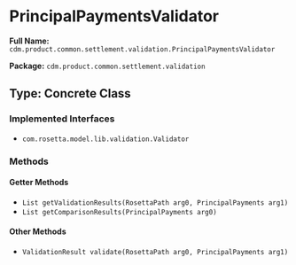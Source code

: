 # PrincipalPaymentsValidator

**Full Name:** `cdm.product.common.settlement.validation.PrincipalPaymentsValidator`

**Package:** `cdm.product.common.settlement.validation`

## Type: Concrete Class

### Implemented Interfaces

- `com.rosetta.model.lib.validation.Validator`

### Methods

#### Getter Methods

- `List getValidationResults(RosettaPath arg0, PrincipalPayments arg1)`
- `List getComparisonResults(PrincipalPayments arg0)`

#### Other Methods

- `ValidationResult validate(RosettaPath arg0, PrincipalPayments arg1)`

